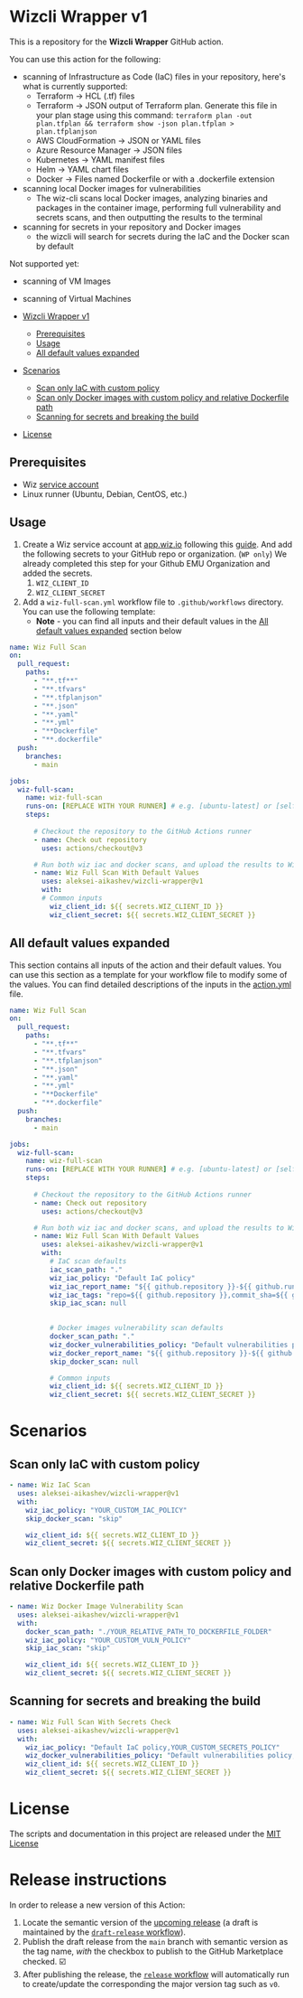 # Wizcli Wrapper v1

This is a repository for the **Wizcli Wrapper** GitHub action. 

You can use this action for the following:
- scanning of Infrastructure as Code (IaC) files in your repository, here's what is currently supported:
  - Terraform	-> HCL (.tf) files
  - Terraform	-> JSON output of Terraform plan. Generate this file in your plan stage using this command: `terraform plan -out plan.tfplan && terraform show -json plan.tfplan > plan.tfplanjson`
  - AWS CloudFormation	-> JSON or YAML files
  - Azure Resource Manager	-> JSON files
  - Kubernetes	-> YAML manifest files
  - Helm -> YAML chart files
  - Docker -> Files named Dockerfile or with a .dockerfile extension
- scanning local Docker images for vulnerabilities
  - The wiz-cli scans local Docker images, analyzing binaries and packages in the container image, performing full vulnerability and secrets scans, and then outputting the results to the terminal
- scanning for secrets in your repository and Docker images
  - the wizcli will search for secrets during the IaC and the Docker scan by default

Not supported yet:
- scanning of VM Images
- scanning of Virtual Machines


- [Wizcli Wrapper v1](#wizcli-wrapper-v1)
  - [Prerequisites](#prerequisites)
  - [Usage](#usage)
  - [All default values expanded](#all-default-values-expanded)
- [Scenarios](#scenarios)
  - [Scan only IaC with custom policy](#scan-only-iac-with-custom-policy)
  - [Scan only Docker images with custom policy and relative Dockerfile path](#scan-only-docker-images-with-custom-policy-and-relative-dockerfile-path)
  - [Scanning for secrets and breaking the build](#scanning-for-secrets-and-breaking-the-build)
- [License](#license)

## Prerequisites

- Wiz [service account](https://docs.wiz.io/wiz-docs/docs/set-up-wiz-cli#generate-a-wiz-service-account-key)
- Linux runner (Ubuntu, Debian, CentOS, etc.)

## Usage

1. Create a Wiz service account at [app.wiz.io](https://app.wiz.io) following this [guide](https://docs.wiz.io/wiz-docs/docs/set-up-wiz-cli#generate-a-wiz-service-account-key). And add the following secrets to your GitHub repo or organization. (`WP only`) We already completed this step for your Github EMU Organization and added the secrets.
   1. `WIZ_CLIENT_ID`
   2. `WIZ_CLIENT_SECRET`
2. Add a `wiz-full-scan.yml` workflow file to `.github/workflows` directory. You can use the following template:
   - **Note** - you can find all inputs and their default values in the [All default values expanded](#all-default-values-expanded) section below

```yaml
name: Wiz Full Scan
on:
  pull_request:
    paths:
      - "**.tf**"
      - "**.tfvars"
      - "**.tfplanjson"
      - "**.json"
      - "**.yaml"
      - "**.yml"
      - "**Dockerfile"
      - "**.dockerfile"
  push:
    branches:
      - main

jobs:
  wiz-full-scan:
    name: wiz-full-scan
    runs-on: [REPLACE WITH YOUR RUNNER] # e.g. [ubuntu-latest] or [self-hosted,sg-kubernetes,ap-northeast-1]
    steps:
      
      # Checkout the repository to the GitHub Actions runner
      - name: Check out repository
        uses: actions/checkout@v3

      # Run both wiz iac and docker scans, and upload the results to Wiz
      - name: Wiz Full Scan With Default Values
        uses: aleksei-aikashev/wizcli-wrapper@v1
        with: 
        # Common inputs
          wiz_client_id: ${{ secrets.WIZ_CLIENT_ID }}
          wiz_client_secret: ${{ secrets.WIZ_CLIENT_SECRET }}

```

## All default values expanded

This section contains all inputs of the action and their default values. You can use this section as a template for your workflow file to modify some of the values. You can find detailed descriptions of the inputs in the [action.yml](./action.yml) file.

```yaml
name: Wiz Full Scan
on:
  pull_request:
    paths:
      - "**.tf**"
      - "**.tfvars"
      - "**.tfplanjson"
      - "**.json"
      - "**.yaml"
      - "**.yml"
      - "**Dockerfile"
      - "**.dockerfile"
  push:
    branches:
      - main

jobs:
  wiz-full-scan:
    name: wiz-full-scan
    runs-on: [REPLACE WITH YOUR RUNNER] # e.g. [ubuntu-latest] or [self-hosted,sg-kubernetes,ap-northeast-1]
    steps:
      
      # Checkout the repository to the GitHub Actions runner
      - name: Check out repository
        uses: actions/checkout@v3

      # Run both wiz iac and docker scans, and upload the results to Wiz
      - name: Wiz Full Scan With Default Values
        uses: aleksei-aikashev/wizcli-wrapper@v1
        with: 
          # IaC scan defaults
          iac_scan_path: "."
          wiz_iac_policy: "Default IaC policy"
          wiz_iac_report_name: "${{ github.repository }}-${{ github.run_number }}"
          wiz_iac_tags: "repo=${{ github.repository }},commit_sha=${{ github.sha }},pr_title=${{ github.event.pull_request.title }},pr_number=${{ github.event.number}},event_name=${{ github.event_name }},github_workflow=${{ github.workflow }}"
          skip_iac_scan: null
          

          # Docker images vulnerability scan defaults
          docker_scan_path: "."
          wiz_docker_vulnerabilities_policy: "Default vulnerabilities policy"
          wiz_docker_report_name: "${{ github.repository }}-${{ github.run_number }}"
          skip_docker_scan: null

          # Common inputs
          wiz_client_id: ${{ secrets.WIZ_CLIENT_ID }}
          wiz_client_secret: ${{ secrets.WIZ_CLIENT_SECRET }}
```

# Scenarios
## Scan only IaC with custom policy

```yaml
- name: Wiz IaC Scan
  uses: aleksei-aikashev/wizcli-wrapper@v1
  with: 
    wiz_iac_policy: "YOUR_CUSTOM_IAC_POLICY"
    skip_docker_scan: "skip"

    wiz_client_id: ${{ secrets.WIZ_CLIENT_ID }}
    wiz_client_secret: ${{ secrets.WIZ_CLIENT_SECRET }}
```

## Scan only Docker images with custom policy and relative Dockerfile path

```yaml
- name: Wiz Docker Image Vulnerability Scan
  uses: aleksei-aikashev/wizcli-wrapper@v1
  with: 
    docker_scan_path: "./YOUR_RELATIVE_PATH_TO_DOCKERFILE_FOLDER"
    wiz_iac_policy: "YOUR_CUSTOM_VULN_POLICY"
    skip_iac_scan: "skip"

    wiz_client_id: ${{ secrets.WIZ_CLIENT_ID }}
    wiz_client_secret: ${{ secrets.WIZ_CLIENT_SECRET }}
```

## Scanning for secrets and breaking the build

```yaml
- name: Wiz Full Scan With Secrets Check
  uses: aleksei-aikashev/wizcli-wrapper@v1
  with: 
    wiz_iac_policy: "Default IaC policy,YOUR_CUSTOM_SECRETS_POLICY"
    wiz_docker_vulnerabilities_policy: "Default vulnerabilities policy,YOUR_CUSTOM_SECRETS_POLICY"
    wiz_client_id: ${{ secrets.WIZ_CLIENT_ID }}
    wiz_client_secret: ${{ secrets.WIZ_CLIENT_SECRET }}
```

# License

The scripts and documentation in this project are released under the [MIT License](./LICENSE)

# Release instructions

In order to release a new version of this Action:

1. Locate the semantic version of the [upcoming release][release-list] (a draft is maintained by the [`draft-release` workflow][draft-release]).
2. Publish the draft release from the `main` branch with semantic version as the tag name, _with_ the checkbox to publish to the GitHub Marketplace checked. :ballot_box_with_check:
3. After publishing the release, the [`release` workflow][release] will automatically run to create/update the corresponding the major version tag such as `v0`.


<!-- references -->
[release-list]: /releases
[draft-release]: .github/workflows/draft-release.yml
[release]: .github/workflows/release.yml
